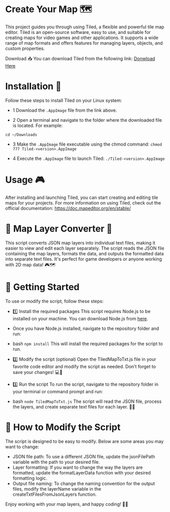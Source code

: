 # Create Your Map 🗺️
This project guides you through using Tiled, a flexible and powerful tile map editor. Tiled is an open-source software, easy to use, and suitable for creating maps for video games and other applications. It supports a wide range of map formats and offers features for managing layers, objects, and custom properties.

Download 📥
You can download Tiled from the following link:
[Donwload Here](https://thorbjorn.itch.io/tiled/download/eyJpZCI6Mjg3NjgsImV4cGlyZXMiOjE2ODEyNTA3NjJ9.POqFr1km6fsyawRy3eiqgxOU70k%3d)

# Installation 🔧
Follow these steps to install Tiled on your Linux system:

 - 1 Download the `.AppImage` file from the link above.

 - 2 Open a terminal and navigate to the folder where the downloaded file is located. For example:

 `cd ~/Downloads`

 - 3 Make the `.AppImage` file executable using the chmod command:
`chmod 777 Tiled-<version>.AppImage`

 - 4 Execute the `.AppImage` file to launch Tiled:
`./Tiled-<version>.AppImage`

# Usage 🎮
After installing and launching Tiled, you can start creating and editing tile maps for your projects. For more information on using Tiled, check out the official documentation: https://doc.mapeditor.org/en/stable/

# 🌟 Map Layer Converter 🌟
This script converts JSON map layers into individual text files, making it easier to view and edit each layer separately. The script reads the JSON file containing the map layers, formats the data, and outputs the formatted data into separate text files. It's perfect for game developers or anyone working with 2D map data! 🎮🗺️

# 🚀 Getting Started
To use or modify the script, follow these steps:

- 1️⃣ Install the required packages
This script requires Node.js to be installed on your machine. You can download Node.js from [here](https://nodejs.org/en).

- Once you have Node.js installed, navigate to the repository folder and run:

 - bash `npm install` This will install the required packages for the script to run.

- 2️⃣ Modify the script (optional)
Open the TiledMapToTxt.js file in your favorite code editor and modify the script as needed. Don't forget to save your changes! 💻🔧

- 3️⃣ Run the script
To run the script, navigate to the repository folder in your terminal or command prompt and run:

- bash `node TiledMapToTxt.js` The script will read the JSON file, process the layers, and create separate text files for each layer. 📄✨

# 🔧 How to Modify the Script
The script is designed to be easy to modify. Below are some areas you may want to change:

- JSON file path: To use a different JSON file, update the jsonFilePath variable with the path to your desired file.
- Layer formatting: If you want to change the way the layers are formatted, update the formatLayerData function with your desired formatting logic.
- Output file naming: To change the naming convention for the output files, modify the layerName variable in the createTxtFilesFromJsonLayers function.

Enjoy working with your map layers, and happy coding! 🎈🎉
